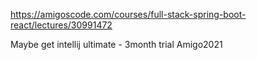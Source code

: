 
https://amigoscode.com/courses/full-stack-spring-boot-react/lectures/30991472

Maybe get intellij ultimate - 3month       trial Amigo2021 